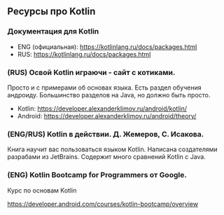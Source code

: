 ## Ресурсы про Kotlin

### Документация для Kotlin

- ENG (официальная): https://kotlinlang.ru/docs/packages.html
- RUS: https://kotlinlang.ru/docs/packages.html

### (RUS) Освой Kotlin играючи - сайт с котиками. 

Просто и с примерами об основах языка. Есть раздел обучения андроиду. Большинство разделов на Java, но должно быть просто.

- Kotlin: https://developer.alexanderklimov.ru/android/kotlin/
- Android: https://developer.alexanderklimov.ru/android/theory/

### (ENG/RUS) Kotlin в действии. Д. Жемеров, С. Исакова.

Книга научит вас пользоваться языком Kotlin. Написана создателями разрабами из JetBrains. 
Содержит много сравнений Kotlin с Java.


### (ENG) Kotlin Bootcamp for Programmers от Google.

Курс по основам Kotlin

https://developer.android.com/courses/kotlin-bootcamp/overview
